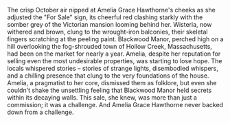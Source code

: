 The crisp October air nipped at Amelia Grace Hawthorne's cheeks as she adjusted the "For Sale" sign, its cheerful red clashing starkly with the somber grey of the Victorian mansion looming behind her.  Wisteria, now withered and brown, clung to the wrought-iron balconies, their skeletal fingers scratching at the peeling paint.  Blackwood Manor, perched high on a hill overlooking the fog-shrouded town of Hollow Creek, Massachusetts, had been on the market for nearly a year.  Amelia, despite her reputation for selling even the most undesirable properties, was starting to lose hope. The locals whispered stories – stories of strange lights, disembodied whispers, and a chilling presence that clung to the very foundations of the house. Amelia, a pragmatist to her core, dismissed them as folklore, but even she couldn't shake the unsettling feeling that Blackwood Manor held secrets within its decaying walls.  This sale, she knew, was more than just a commission; it was a challenge. And Amelia Grace Hawthorne never backed down from a challenge.
